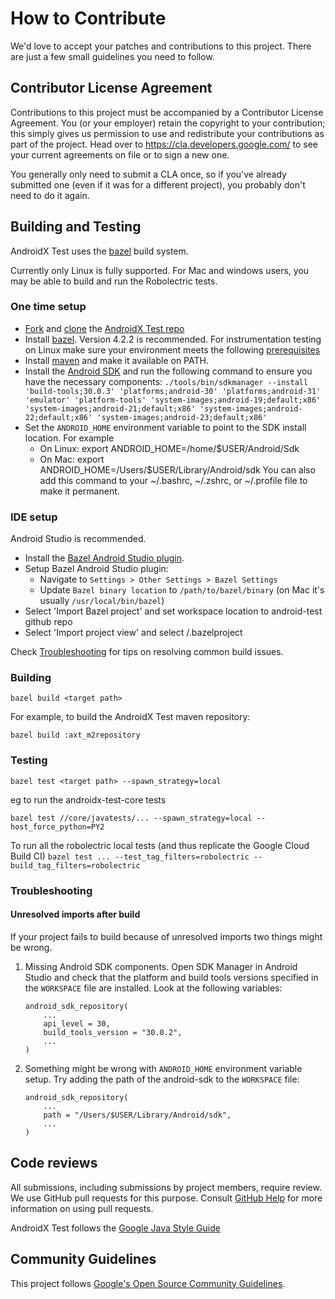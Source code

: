 # How to Contribute

We'd love to accept your patches and contributions to this project. There are
just a few small guidelines you need to follow.

## Contributor License Agreement

Contributions to this project must be accompanied by a Contributor License
Agreement. You (or your employer) retain the copyright to your contribution;
this simply gives us permission to use and redistribute your contributions as
part of the project. Head over to <https://cla.developers.google.com/> to see
your current agreements on file or to sign a new one.

You generally only need to submit a CLA once, so if you've already submitted one
(even if it was for a different project), you probably don't need to do it
again.

## Building and Testing

AndroidX Test uses the [bazel](https://bazel.build) build system.

Currently only Linux is fully supported. For Mac and windows users, you may be able to build
and run the Robolectric tests.

### One time setup

*   [Fork](https://help.github.com/articles/fork-a-repo/) and
    [clone](https://help.github.com/articles/cloning-a-repository/) the
    [AndroidX Test repo](https://github.com/android/android-test)
*   Install [bazel](https://docs.bazel.build/versions/master/install.html).
    Version 4.2.2 is recommended. For instrumentation testing on Linux make sure your environment
    meets the following
    [prerequisites](https://docs.bazel.build/versions/master/android-instrumentation-test.html#prerequisites)
*   Install [maven](http://maven.apache.org/install.html) and make it available
    on PATH.
*   Install the [Android SDK](https://developer.android.com/studio/install) and
    run the following command to ensure you have the necessary components:
    `./tools/bin/sdkmanager --install 'build-tools;30.0.3'
    'platforms;android-30' 'platforms;android-31' 'emulator' 'platform-tools'
    'system-images;android-19;default;x86'
    'system-images;android-21;default;x86'
    'system-images;android-22;default;x86'
    'system-images;android-23;default;x86'`
*   Set the `ANDROID_HOME` environment variable to point to the SDK install
    location. For example
    *   On Linux: export ANDROID_HOME=/home/$USER/Android/Sdk
    *   On Mac: export ANDROID_HOME=/Users/$USER/Library/Android/sdk
    You can also add this command to your ~/.bashrc, ~/.zshrc, or ~/.profile file to make it
    permanent.

### IDE setup

Android Studio is recommended.

*   Install the [Bazel Android Studio plugin](https://docs.bazel.build/versions/master/ide.html).
*   Setup Bazel Android Studio plugin:
    *   Navigate to `Settings > Other Settings > Bazel Settings`
    *   Update `Bazel binary location` to `/path/to/bazel/binary` (on Mac it's usually
      `/usr/local/bin/bazel`)
*   Select 'Import Bazel project' and set workspace location to android-test
    github repo
*   Select 'Import project view' and select <github repo>/.bazelproject

Check [Troubleshooting](#troubleshooting) for tips on resolving common build issues.

### Building

```
bazel build <target path>
```

For example, to build the AndroidX Test maven repository:
```
bazel build :axt_m2repository
```

### Testing

```
bazel test <target path> --spawn_strategy=local
```

eg to run the androidx-test-core tests
```
bazel test //core/javatests/... --spawn_strategy=local --host_force_python=PY2
```

To run all the robolectric local tests (and thus replicate the Google Cloud
Build CI) `bazel test ... --test_tag_filters=robolectric
--build_tag_filters=robolectric`

### Troubleshooting

#### Unresolved imports after build

If your project fails to build because of unresolved imports two things might be wrong.

1. Missing Android SDK components.
   Open SDK Manager in Android Studio and check that the platform and build tools versions specified in the `WORKSPACE` file are installed.
   Look at the following variables:

    ```bazel
    android_sdk_repository(
        ...
        api_level = 30,
        build_tools_version = "30.0.2",
        ...
    )
    ```

2. Something might be wrong with `ANDROID_HOME` environment variable setup. Try adding the path of
the android-sdk to the `WORKSPACE` file:

    ```bazel
    android_sdk_repository(
        ...
        path = "/Users/$USER/Library/Android/sdk",
        ...
    )
    ```

## Code reviews

All submissions, including submissions by project members, require review. We
use GitHub pull requests for this purpose. Consult
[GitHub Help](https://help.github.com/articles/about-pull-requests/) for more
information on using pull requests.

AndroidX Test follows the [Google Java Style Guide](http://google.github.io/styleguide/javaguide.html)

## Community Guidelines

This project follows [Google's Open Source Community
Guidelines](https://opensource.google.com/conduct/).
